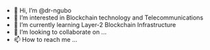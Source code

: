 - 👋 Hi, I’m @dr-ngubo
- 👀 I’m interested in Blockchain technology and Telecommunications
- 🌱 I’m currently learning Layer-2 Blockchain Infrastructure
- 💞️ I’m looking to collaborate on ...
- 📫 How to reach me ...

<!---
dr-ngubo/dr-ngubo is a ✨ special ✨ repository because its `README.md` (this file) appears on your GitHub profile.
You can click the Preview link to take a look at your changes.
--->
